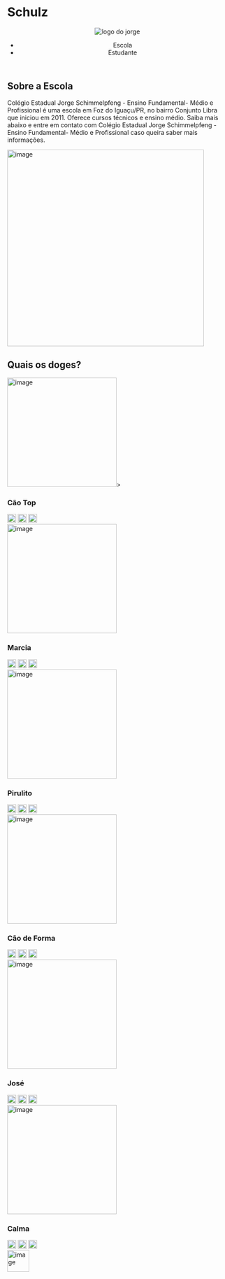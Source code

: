 # Schulz
<!DOCTYPE html>
<html lang="pt-br">
<head>
    <meta charset="UTF-8">
    <meta http-equiv="X-UA-Compatible" content="IE=edge">
    <meta name="viewport" content="width=device-width, initial-scale=1.0">
    <title>Document</title>
    <link rel="stylesheet" href="style.css">
    <link rel="preconnect" href="https://fonts.googleapis.com">
    <link rel="preconnect" href="https://fonts.gstatic.com" crossorigin>
    <link href="https: //fonts.googleapis.com/css2?family= Inter:wght@500família= Georama & & display =swap" rel="stylesheet">
</head>
<body>
    <header class="cabecalho">
        <img class="cabecalho-imagem" src="https://www.radioculturafoz.com.br/wp-content/uploads/2021/05/7010233951_62dd5e8ed6_k.jpg" alt="logo do jorge">
        <ul class="cabecalho-lista">
            <li class="cabecalho-lista-item"> Escola</li>
            <li class="cabecalho-lista-item"> Estudante </li>
        </ul>
    </header>
   <section class="escola">
    <div class="escola-div-conteudo">
        <h2 class="escola-titulo"> Sobre a Escola</h2>
        <p class="escola-texto-um">Colégio Estadual Jorge Schimmelpfeng - Ensino Fundamental- Médio e Profissional é uma escola em Foz do Iguaçu/PR, no bairro Conjunto Libra que iniciou em 2011. Oferece cursos técnicos e ensino médio. Saiba mais abaixo e entre em contato com Colégio Estadual Jorge Schimmelpfeng - Ensino Fundamental- Médio e Profissional caso queira saber mais informações.</p>
    </div>
    <img class="escola-imagem" src="https://upload.wikimedia.org/wikipedia/pt/d/d1/Escola_pra_cachorro.jpg" alt="image" heigh="450" width="450">
   </section>
   <section class="estudante">
    <h2 class="estudante-titulo"> Quais os doges?</h2>
    <div class="estudante-todos">
        <span></span>
    <div class="estudante-div">
        <img class="estudante-imagem" src="https://encrypted-tbn0.gstatic.com/images?q=tbn:ANd9GcST8-gyKQKVn8KHOskgBD5eiH1W2zv581f1WdNU-fP0xxzAgFhNmccq3PJ_3p_-xgNfKtQ&usqp=CAU" alt="image" heigh="250" width="250">>
        <h3 class="estudante-nome">Cão Top</h3>
        <img class="estudante-icone" src="https://w7.pngwing.com/pngs/331/430/png-transparent-snapchat-logo-computer-icons-symbol-snapchat-white-text-rectangle.png" alt="image" heigh="20" width="20">
        <img class="estudante-icone" src="https://encrypted-tbn0.gstatic.com/images?q=tbn:ANd9GcQSj02O0hBguSU7gaJaBOUkzo58TVtTdZ_KOA&usqp=CAU" alt="image" heigh="20" width="20">
        <img class="estudante-icone" src="https://encrypted-tbn0.gstatic.com/images?q=tbn:ANd9GcRVmAUoArGCLFndduGtYf2cuZ1oiGGZYuFffA&usqp=CAU" alt="image" heigh="20" width="20">
    </div>
    <div class="estudante-div">
        <img class="estudante-imagem" src="https://encrypted-tbn0.gstatic.com/images?q=tbn:ANd9GcQnHW84QhckvVlpxxc3_2UDiQ-gUACPU9Rq9RDv5Nc0TvMi70r75RzVuCbI7wUNakM55Kw&usqp=CAU" alt="image" heigh="250" width="250">
        <h3 class="estudante-nome">Marcia</h3>
        <img class="estudante-icone" src="https://w7.pngwing.com/pngs/331/430/png-transparent-snapchat-logo-computer-icons-symbol-snapchat-white-text-rectangle.png" alt="image" heigh="20" width="20">
        <img class="estudante-icone" src="https://encrypted-tbn0.gstatic.com/images?q=tbn:ANd9GcQSj02O0hBguSU7gaJaBOUkzo58TVtTdZ_KOA&usqp=CAU" alt="image" heigh="20" width="20">
        <img class="estudante-icone" src="https://encrypted-tbn0.gstatic.com/images?q=tbn:ANd9GcRVmAUoArGCLFndduGtYf2cuZ1oiGGZYuFffA&usqp=CAU" alt="image" heigh="20" width="20">
    </div>
    <div class="estudante-div">
        <img class="estudante-imagem" src="https://encrypted-tbn0.gstatic.com/images?q=tbn:ANd9GcSzTEFRH-RrMtMZNoJOFPesNtSLdWYyyck6Yw&usqp=CAU" alt="image" heigh="250" width="250">
        <h3 class="estudante-nome">Pirulito</h3>
        <img class="estudante-icone" src="https://w7.pngwing.com/pngs/331/430/png-transparent-snapchat-logo-computer-icons-symbol-snapchat-white-text-rectangle.png" alt="image" heigh="20" width="20">
        <img class="estudante-icone" src="https://encrypted-tbn0.gstatic.com/images?q=tbn:ANd9GcQSj02O0hBguSU7gaJaBOUkzo58TVtTdZ_KOA&usqp=CAU" alt="image" heigh="20" width="20">
        <img class="estudante-icone" src="https://encrypted-tbn0.gstatic.com/images?q=tbn:ANd9GcRVmAUoArGCLFndduGtYf2cuZ1oiGGZYuFffA&usqp=CAU" alt="image" heigh="20" width="20">
    </div>
    <span></span>
    <span></span>
    <div class="estudante-div">
        <img class="estudante-imagem" src="https://encrypted-tbn0.gstatic.com/images?q=tbn:ANd9GcToKd6leps6nJd_xHAukE3_vo5Bw5r3v8GU3g&usqp=CAU" alt="image" heigh="250" width="250">
        <h3 class="estudante-nome">Cão de Forma</h3>
        <img class="estudante-icone" src="https://w7.pngwing.com/pngs/331/430/png-transparent-snapchat-logo-computer-icons-symbol-snapchat-white-text-rectangle.png" alt="image" heigh="20" width="20">
        <img class="estudante-icone" src="https://encrypted-tbn0.gstatic.com/images?q=tbn:ANd9GcQSj02O0hBguSU7gaJaBOUkzo58TVtTdZ_KOA&usqp=CAU" alt="image" heigh="20" width="20">
        <img class="estudante-icone" src="https://encrypted-tbn0.gstatic.com/images?q=tbn:ANd9GcRVmAUoArGCLFndduGtYf2cuZ1oiGGZYuFffA&usqp=CAU" alt="image" heigh="20" width="20">
    </div>
    <div class="estudante-div">
        <img class="estudante-imagem" src="https://i.pinimg.com/originals/51/35/de/5135de21d83f3cd9163db887c36f505b.jpg" alt="image" heigh="250" width="250">
        <h3 class="estudante-nome">José</h3>
        <img class="estudante-icone" src="https://w7.pngwing.com/pngs/331/430/png-transparent-snapchat-logo-computer-icons-symbol-snapchat-white-text-rectangle.png" alt="image" heigh="20" width="20">
        <img class="estudante-icone" src="https://encrypted-tbn0.gstatic.com/images?q=tbn:ANd9GcQSj02O0hBguSU7gaJaBOUkzo58TVtTdZ_KOA&usqp=CAU" alt="image" heigh="20" width="20">
        <img class="estudante-icone" src="https://encrypted-tbn0.gstatic.com/images?q=tbn:ANd9GcRVmAUoArGCLFndduGtYf2cuZ1oiGGZYuFffA&usqp=CAU" alt="image" heigh="20" width="20">
    </div>
    <div class="estudante-div">
        <img class="estudante-imagem" src="https://encrypted-tbn0.gstatic.com/images?q=tbn:ANd9GcQ_NInD1FhzNiFuBGJu6ywruRYOZMku8k39Ww&usqp=CAU" alt="image" heigh="250" width="250">
        <h3 class="estudante-nome">Calma</h3>
        <img class="estudante-icone" src="https://w7.pngwing.com/pngs/331/430/png-transparent-snapchat-logo-computer-icons-symbol-snapchat-white-text-rectangle.png" alt="image" heigh="20" width="20">
        <img class="estudante-icone" src="https://encrypted-tbn0.gstatic.com/images?q=tbn:ANd9GcQSj02O0hBguSU7gaJaBOUkzo58TVtTdZ_KOA&usqp=CAU" alt="image" heigh="20" width="20">
        <img class="estudante-icone" src="https://encrypted-tbn0.gstatic.com/images?q=tbn:ANd9GcRVmAUoArGCLFndduGtYf2cuZ1oiGGZYuFffA&usqp=CAU" alt="image" heigh="20" width="20">
    </div>
    </div>
   </section>
   <footer class="rodape">
    <img class="rodape-imagem" src="https://i.pinimg.com/736x/27/4d/b2/274db2a23166fa393adad1c31983fe7e.jpg" alt="image" heigh="50" width="50">
   </footer>
</body>
</html>
